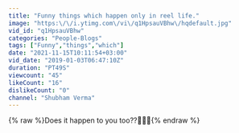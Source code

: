```yaml
---
title: "Funny things which happen only in reel life."
image: "https:\/\/i.ytimg.com\/vi\/q1HpsauVBhw\/hqdefault.jpg"
vid_id: "q1HpsauVBhw"
categories: "People-Blogs"
tags: ["Funny","things","which"]
date: "2021-11-15T10:11:54+03:00"
vid_date: "2019-01-03T06:47:10Z"
duration: "PT49S"
viewcount: "45"
likeCount: "16"
dislikeCount: "0"
channel: "Shubham Verma"
---
```

{% raw %}Does it happen to you too??🤔🤔🤔{% endraw %}

